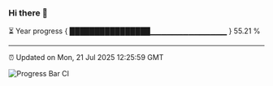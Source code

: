 ### Hi there 👋

⏳ Year progress { ████████████████▁▁▁▁▁▁▁▁▁▁▁▁▁▁ } 55.21 %

---

⏰ Updated on Mon, 21 Jul 2025 12:25:59 GMT

![Progress Bar CI](https://github.com/Shyam-Makwana/GitHub-Actions-Demo/workflows/Progress%20Bar%20CI/badge.svg)
